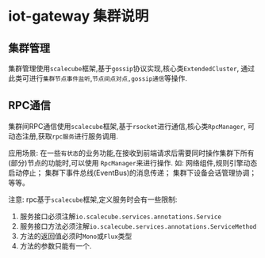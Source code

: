 # iot-gateway 集群说明

## 集群管理

集群管理使用`scalecube`框架,基于`gossip`协议实现,核心类`ExtendedCluster`,
通过此类可进行`集群节点事件监听`,`节点间点对点,gossip通信`等操作.

## RPC通信

集群间RPC通信使用`scalecube`框架,基于`rsocket`进行通信,核心类`RpcManager`,
可动态注册,获取`rpc服务`进行服务调用.

应用场景:
在一些`有状态`的业务功能,在接收到前端请求后需要同时操作集群下所有(部分)节点的功能时,可以使用
`RpcManager`来进行操作.
如: 网络组件,规则引擎动态启动停止；
集群下事件总线(EventBus)的消息传递；
集群下设备会话管理协调；等等。

注意: rpc基于`scalecube`框架,定义服务时会有一些限制:

1. 服务接口必须注解`io.scalecube.services.annotations.Service`
2. 服务接口方法必须注解`io.scalecube.services.annotations.ServiceMethod`
3. 方法的返回值必须时`Mono`或`Flux`类型
4. 方法的参数只能有一个.